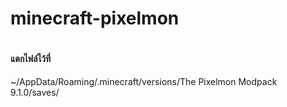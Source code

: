 # minecraft-pixelmon
#
#
<h4>
แตกไฟล์ไว้ที่
</h4>
<p> ~/AppData/Roaming/.minecraft/versions/The Pixelmon Modpack 9.1.0/saves/</p>
